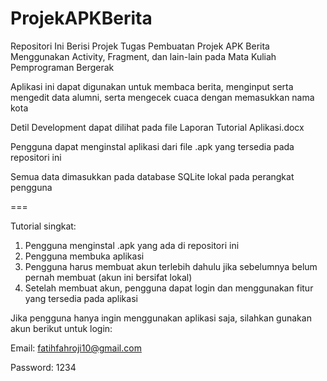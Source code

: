 # ProjekAPKBerita
Repositori Ini Berisi Projek Tugas Pembuatan Projek APK Berita Menggunakan Activity, Fragment, dan lain-lain pada Mata Kuliah Pemprograman Bergerak

Aplikasi ini dapat digunakan untuk membaca berita, menginput serta mengedit data alumni, serta mengecek cuaca dengan memasukkan nama kota

Detil Development dapat dilihat pada file Laporan Tutorial Aplikasi.docx

Pengguna dapat menginstal aplikasi dari file .apk yang tersedia pada repositori ini

Semua data dimasukkan pada database SQLite lokal pada perangkat pengguna

===

Tutorial singkat:

1. Pengguna menginstal .apk yang ada di repositori ini
2. Pengguna membuka aplikasi
3. Pengguna harus membuat akun terlebih dahulu jika sebelumnya belum pernah membuat (akun ini bersifat lokal)
4. Setelah membuat akun, pengguna dapat login dan menggunakan fitur yang tersedia pada aplikasi

Jika pengguna hanya ingin menggunakan aplikasi saja, silahkan gunakan akun berikut untuk login:

Email: fatihfahroji10@gmail.com

Password: 1234
